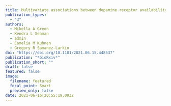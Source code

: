 ```yaml
---
title: Multivariate associations between dopamine receptor availability and risky investment decision making across adulthood
publication_types:
  - "3"
authors:
  - Mikella A Green
  - Kendra L Seaman
  - admin
  - Camelia M Kuhnen
  - Gregory R Samanez-Larkin
doi: "https://doi.org/10.1101/2021.06.15.448537"
publication: "*bioRxiv*"
publication_short: ""
draft: false
featured: false
image:
  filename: featured
  focal_point: Smart
  preview_only: false
date: 2021-06-16T20:55:19.093Z
---
```


